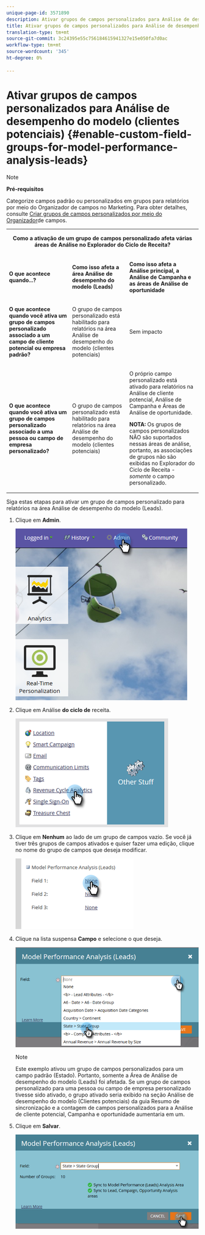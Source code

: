 ```yaml
---
unique-page-id: 3571890
description: Ativar grupos de campos personalizados para Análise de desempenho do modelo (clientes potenciais) - Documentos do marketing - Documentação do produto
title: Ativar grupos de campos personalizados para Análise de desempenho do modelo (clientes potenciais)
translation-type: tm+mt
source-git-commit: 3c24395e55c756184615941327e15e050fa7d0ac
workflow-type: tm+mt
source-wordcount: '345'
ht-degree: 0%

---
```



# Ativar grupos de campos personalizados para Análise de desempenho do modelo (clientes potenciais) {#enable-custom-field-groups-for-model-performance-analysis-leads}

>[!NOTE]
>
>**Pré-requisitos**
>
>Categorize campos padrão ou personalizados em grupos para relatórios por meio do Organizador de campos no Marketing. Para obter detalhes, consulte [Criar grupos de campos personalizados por meio do Organizador](/help/marketo/product-docs/reporting/revenue-cycle-analytics/revenue-tools/field-organizers/create-custom-field-groups-using-the-field-organizer.md)de campos.

<table> 
 <tbody> 
  <tr> 
   <td colspan="3" rowspan="1"><p align="center"><strong>Como a ativação de um grupo de campos personalizado afeta várias áreas de Análise no Explorador do Ciclo de Receita?</strong></p></td> 
  </tr> 
  <tr> 
   <td colspan="1" rowspan="1"><p><strong>O que acontece quando...?</strong></p></td> 
   <td colspan="1" rowspan="1"><p><strong>Como isso afeta a área Análise de desempenho do modelo (Leads)</strong></p></td> 
   <td colspan="1" rowspan="1"><p><strong>Como isso afeta a Análise principal, a Análise de Campanha e as áreas de Análise de oportunidade</strong></p></td> 
  </tr> 
  <tr> 
   <td colspan="1" rowspan="1"><p><strong>O que acontece quando você ativa um grupo de campos personalizado associado a um campo de cliente potencial ou empresa padrão?</strong></p></td> 
   <td colspan="1" rowspan="1"><p>O grupo de campos personalizado está habilitado para relatórios na área Análise de desempenho do modelo (clientes potenciais)</p></td> 
   <td colspan="1" rowspan="1"><p>Sem impacto</p></td> 
  </tr> 
  <tr> 
   <td colspan="1" rowspan="1"><p><strong>O que acontece quando você ativa um grupo de campos personalizado associado a uma pessoa ou campo de empresa personalizado?</strong></p></td> 
   <td colspan="1" rowspan="1"><p>O grupo de campos personalizado está habilitado para relatórios na área Análise de desempenho do modelo (clientes potenciais)</p></td> 
   <td colspan="1" rowspan="1"><p>O próprio campo personalizado está ativado para relatórios na Análise de cliente potencial, Análise de Campanha e Áreas de Análise de oportunidade.</p><p><strong>NOTA:</strong> Os grupos de campos personalizados NÃO são suportados nessas áreas de análise, portanto, as associações de grupos não são exibidas no Explorador do Ciclo de Receita -<em>somente</em> o campo personalizado.</p></td> 
  </tr> 
 </tbody> 
</table>

Siga estas etapas para ativar um grupo de campos personalizado para relatórios na área Análise de desempenho do modelo (Leads).

1. Clique em **Admin**.

   ![](assets/one-1.png)

1. Clique em Análise **do ciclo de** receita.

   ![](assets/two-1.png)

1. Clique em **Nenhum** ao lado de um grupo de campos vazio. Se você já tiver três grupos de campos ativados e quiser fazer uma edição, clique no nome do grupo de campos que deseja modificar.

   ![](assets/three.png)

1. Clique na lista suspensa **Campo** e selecione o que deseja.

   ![](assets/four-1.png)

   >[!NOTE]
   >
   >Este exemplo ativou um grupo de campos personalizados para um campo padrão (Estado). Portanto, somente a Área de Análise de desempenho do modelo (Leads) foi afetada. Se um grupo de campos personalizado para uma pessoa ou campo de empresa personalizado tivesse sido ativado, o grupo ativado seria exibido na seção Análise de desempenho do modelo (Clientes potenciais) da guia Resumo de sincronização e a contagem de campos personalizados para a Análise de cliente potencial, Campanha e oportunidade aumentaria em um.

1. Clique em **Salvar**.

   ![](assets/five-1.png)
